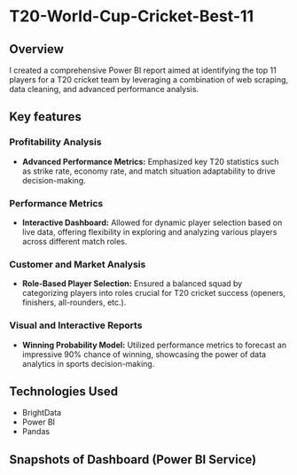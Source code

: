 # T20-World-Cup-Cricket-Best-11

## Overview
I created a comprehensive Power BI report aimed at identifying the top 11 players for a T20 cricket team by leveraging a combination of web scraping, data cleaning, and advanced performance analysis.

## Key features

### Profitability Analysis
* **Advanced Performance Metrics:** Emphasized key T20 statistics such as strike rate, economy rate, and match situation adaptability to drive decision-making.

### Performance Metrics
* **Interactive Dashboard:** Allowed for dynamic player selection based on live data, offering flexibility in exploring and analyzing various players across different match roles.

### Customer and Market Analysis
* **Role-Based Player Selection:** Ensured a balanced squad by categorizing players into roles crucial for T20 cricket success (openers, finishers, all-rounders, etc.).

### Visual and Interactive Reports
* **Winning Probability Model:** Utilized performance metrics to forecast an impressive 90% chance of winning, showcasing the power of data analytics in sports decision-making.

## Technologies Used
* BrightData
* Power BI
* Pandas

## Snapshots of Dashboard (Power BI Service)
